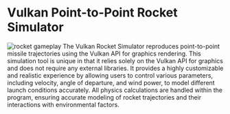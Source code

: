 # Vulkan Point-to-Point Rocket Simulator
![rocket gameplay](https://github.com/SimoneReale/Computer-Graphics-2021-22/assets/62029302/93e04dbc-4646-43fe-a6cb-58cbacb5aa39)
The Vulkan Rocket Simulator reproduces point-to-point missile trajectories using the
Vulkan API for graphics rendering. This simulation tool is unique in that it relies
solely on the Vulkan API for graphics and does not require any external libraries. It
provides a highly customizable and realistic experience by allowing users to control
various parameters, including velocity, angle of departure, and wind power, to model
different launch conditions accurately. All physics calculations are handled within the
program, ensuring accurate modeling of rocket trajectories and their interactions with
environmental factors.
